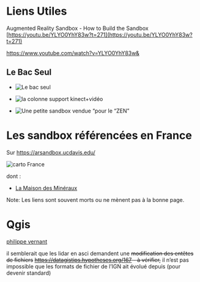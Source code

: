 ---
---

# Liens Utiles

Augmented Reality Sandbox - How to Build the Sandbox
[https://youtu.be/YLYO0YhY83w?t=271](https://youtu.be/YLYO0YhY83w?t=271)

https://www.youtube.com/watch?v=YLYO0YhY83w&

## Le Bac Seul
- ![Le bac seul](https://d2mxuefqeaa7sj.cloudfront.net/s_0E531140FF4A99C27DB59F1FDA9D3624B422B94FC0768DA7F55BDAC289872C85_1542560958376_vue+assemblage+sandbox.png)
- ![la colonne support kinect+vidéo](https://d2mxuefqeaa7sj.cloudfront.net/s_0E531140FF4A99C27DB59F1FDA9D3624B422B94FC0768DA7F55BDAC289872C85_1541860676185_sandbox-classique.png)


- ![Une petite sandbox  vendue “pour le “ZEN”](https://d2mxuefqeaa7sj.cloudfront.net/s_0E531140FF4A99C27DB59F1FDA9D3624B422B94FC0768DA7F55BDAC289872C85_1541860120327_InnerGarden.jpg)

# Les sandbox référencées en France

Sur https://arsandbox.ucdavis.edu/

![carto France](https://d2mxuefqeaa7sj.cloudfront.net/s_0E531140FF4A99C27DB59F1FDA9D3624B422B94FC0768DA7F55BDAC289872C85_1541800184389_Capture+decran+2018-11-09+a+22.48.43.png)

dont :
- [La Maison des Minéraux](https://www.maison-des-mineraux.org/spip.php?article570)

Note: Les liens sont souvent morts ou ne mènent pas à la bonne page.

# Qgis

[philippe vernant](http://www.pages-perso-philippe-vernant.univ-montp2.fr/Philippe_Vernant/QGIS-MNT.html)

il semblerait que les lidar en asci demandent une ~~modification des entêtes de fichiers~~
~~https://datagistips.hypotheses.org/167 - à vérifier,~~ il n’est pas impossible que les formats de fichier de l’IGN ait évolué depuis (pour devenir standard)
